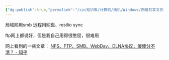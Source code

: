 ```yaml
---
{"dg-publish":true,"permalink":"/czc知识库/计算机/搞机/Windows/网络共享文件笔记/","dgPassFrontmatter":true,"created":"2024-06-18T17:45:20.185+08:00","updated":"2024-12-08T12:34:12.993+08:00"}
---
```



局域网用smb
远程用网盘、resilio sync

ftp网上都说好，但是我自己用得很憋屈，很难用

网上看到的一些文章：
[NFS、FTP、SMB、WebDav、DLNA协议，傻傻分不清？ - 知乎](https://zhuanlan.zhihu.com/p/411161467)


